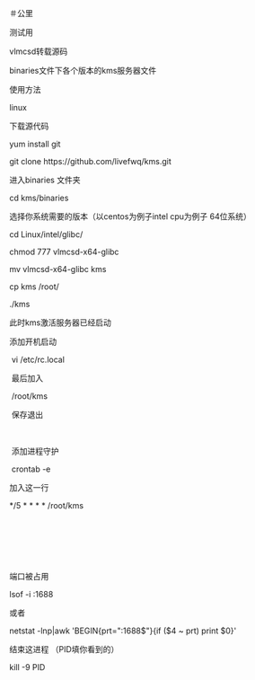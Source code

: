 <p>
    ＃公里
</p>
<p>
    测试用
</p>
<p>
    vlmcsd转载源码
</p>
<p>
    binaries文件下各个版本的kms服务器文件
</p>
<p>
    使用方法
</p>
<p>
    linux
</p>
<p>
    下载源代码
</p>
<p>
    yum install git
</p>
<p>
    git clone https://github.com/livefwq/kms.git
</p>
<p>
    进入binaries 文件夹
</p>
<p>
    cd kms/binaries
</p>
<p>
    选择你系统需要的版本（以centos为例子intel cpu为例子 64位系统）
</p>
<p>
    cd Linux/intel/glibc/
</p>
<p>
    chmod 777 vlmcsd-x64-glibc
</p>
<p>
    mv vlmcsd-x64-glibc kms
</p>
<p>
    cp kms /root/
</p>
<p>
    ./kms
</p>
<p>
    此时kms激活服务器已经启动
</p>
<p>
    添加开机启动
</p>
<p>
    &nbsp;vi /etc/rc.local
</p>
<p>
    &nbsp;最后加入
</p>
<p>
    &nbsp;/root/kms
</p>
<p>
    &nbsp;保存退出
</p>
<p>
    &nbsp;
</p>
<p>
    &nbsp;添加进程守护
</p>
<p>
    &nbsp;crontab -e
</p>
<p>
    加入这一行
</p>
<p>
    */5 * * * * /root/kms
</p>
<p>
    <br/>
</p>
<p>
    <br/>
</p>
<p>
    <br/>
</p>
<p>
    端口被占用
</p>
<p>
    lsof -i :1688
</p>
<p>
    或者
</p>
<p>
    netstat -lnp|awk &#39;BEGIN{prt=&quot;:1688$&quot;}{if ($4 ~ prt) print $0}&#39;
</p>
<p>
    结束这进程 （PID填你看到的）
</p>
<p>
    kill -9 PID
</p>
<p>
    <br/>
</p>
<p>
    <br/>
</p>
<p>
    <br/>
</p>
